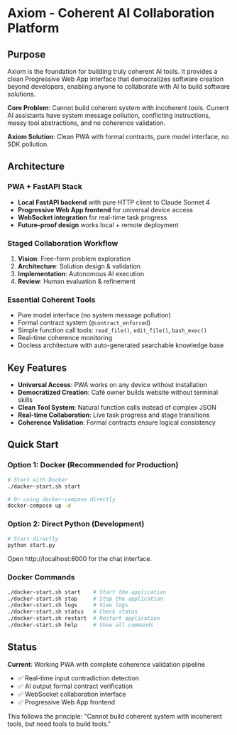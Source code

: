 # Axiom - Coherent AI Collaboration Platform

## Purpose

Axiom is the foundation for building truly coherent AI tools. It provides a clean Progressive Web App interface that democratizes software creation beyond developers, enabling anyone to collaborate with AI to build software solutions.

**Core Problem**: Cannot build coherent system with incoherent tools. Current AI assistants have system message pollution, conflicting instructions, messy tool abstractions, and no coherence validation.

**Axiom Solution**: Clean PWA with formal contracts, pure model interface, no SDK pollution.

## Architecture

### PWA + FastAPI Stack
- **Local FastAPI backend** with pure HTTP client to Claude Sonnet 4
- **Progressive Web App frontend** for universal device access
- **WebSocket integration** for real-time task progress
- **Future-proof design** works local + remote deployment

### Staged Collaboration Workflow
1. **Vision**: Free-form problem exploration
2. **Architecture**: Solution design & validation  
3. **Implementation**: Autonomous AI execution
4. **Review**: Human evaluation & refinement

### Essential Coherent Tools
- Pure model interface (no system message pollution)
- Formal contract system (`@contract_enforced`)
- Simple function call tools: `read_file()`, `edit_file()`, `bash_exec()`
- Real-time coherence monitoring
- Docless architecture with auto-generated searchable knowledge base

## Key Features

- **Universal Access**: PWA works on any device without installation
- **Democratized Creation**: Café owner builds website without terminal skills
- **Clean Tool System**: Natural function calls instead of complex JSON
- **Real-time Collaboration**: Live task progress and stage transitions
- **Coherence Validation**: Formal contracts ensure logical consistency

## Quick Start

### Option 1: Docker (Recommended for Production)
```bash
# Start with Docker
./docker-start.sh start

# Or using docker-compose directly
docker-compose up -d
```

### Option 2: Direct Python (Development)
```bash
# Start directly
python start.py
```

Open http://localhost:8000 for the chat interface.

### Docker Commands
```bash
./docker-start.sh start    # Start the application
./docker-start.sh stop     # Stop the application  
./docker-start.sh logs     # View logs
./docker-start.sh status   # Check status
./docker-start.sh restart  # Restart application
./docker-start.sh help     # Show all commands
```

## Status

**Current**: Working PWA with complete coherence validation pipeline
- ✅ Real-time input contradiction detection
- ✅ AI output formal contract verification  
- ✅ WebSocket collaboration interface
- ✅ Progressive Web App frontend

This follows the principle: "Cannot build coherent system with incoherent tools, but need tools to build tools."